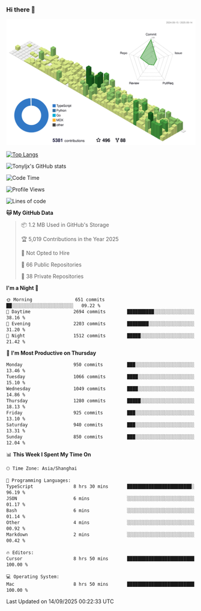 ### Hi there 👋

![](./profile-3d-contrib/profile-green-animate.svg)

 

[![Top Langs](https://github-readme-stats.vercel.app/api/top-langs/?username=tonyljx)](https://github.com/anuraghazra/github-readme-stats)

![Tonyljx's GitHub stats](https://github-readme-stats.vercel.app/api?username=tonyljx&theme=default&show_icons=true)

 

<!--START_SECTION:waka-->
![Code Time](http://img.shields.io/badge/Code%20Time-1%2C450%20hrs%2023%20mins-blue)

![Profile Views](http://img.shields.io/badge/Profile%20Views-1-blue)

![Lines of code](https://img.shields.io/badge/From%20Hello%20World%20I%27ve%20Written-2.8%20million%20lines%20of%20code-blue)

**🐱 My GitHub Data** 

> 📦 1.2 MB Used in GitHub's Storage 
 > 
> 🏆 5,019 Contributions in the Year 2025
 > 
> 🚫 Not Opted to Hire
 > 
> 📜 66 Public Repositories 
 > 
> 🔑 38 Private Repositories 
 > 
**I'm a Night 🦉** 

```text
🌞 Morning                651 commits         ██░░░░░░░░░░░░░░░░░░░░░░░   09.22 % 
🌆 Daytime                2694 commits        ██████████░░░░░░░░░░░░░░░   38.16 % 
🌃 Evening                2203 commits        ████████░░░░░░░░░░░░░░░░░   31.20 % 
🌙 Night                  1512 commits        █████░░░░░░░░░░░░░░░░░░░░   21.42 % 
```
📅 **I'm Most Productive on Thursday** 

```text
Monday                   950 commits         ███░░░░░░░░░░░░░░░░░░░░░░   13.46 % 
Tuesday                  1066 commits        ████░░░░░░░░░░░░░░░░░░░░░   15.10 % 
Wednesday                1049 commits        ████░░░░░░░░░░░░░░░░░░░░░   14.86 % 
Thursday                 1280 commits        █████░░░░░░░░░░░░░░░░░░░░   18.13 % 
Friday                   925 commits         ███░░░░░░░░░░░░░░░░░░░░░░   13.10 % 
Saturday                 940 commits         ███░░░░░░░░░░░░░░░░░░░░░░   13.31 % 
Sunday                   850 commits         ███░░░░░░░░░░░░░░░░░░░░░░   12.04 % 
```


📊 **This Week I Spent My Time On** 

```text
🕑︎ Time Zone: Asia/Shanghai

💬 Programming Languages: 
TypeScript               8 hrs 30 mins       ████████████████████████░   96.19 % 
JSON                     6 mins              ░░░░░░░░░░░░░░░░░░░░░░░░░   01.17 % 
Bash                     6 mins              ░░░░░░░░░░░░░░░░░░░░░░░░░   01.14 % 
Other                    4 mins              ░░░░░░░░░░░░░░░░░░░░░░░░░   00.92 % 
Markdown                 2 mins              ░░░░░░░░░░░░░░░░░░░░░░░░░   00.42 % 

🔥 Editors: 
Cursor                   8 hrs 50 mins       █████████████████████████   100.00 % 

💻 Operating System: 
Mac                      8 hrs 50 mins       █████████████████████████   100.00 % 
```


 Last Updated on 14/09/2025 00:22:33 UTC
<!--END_SECTION:waka-->

